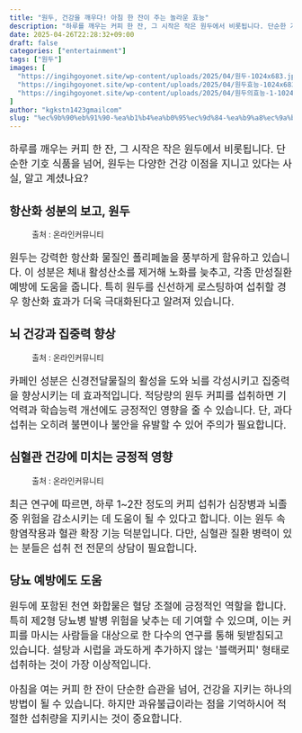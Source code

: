 ```yaml
---
title: "원두, 건강을 깨우다! 아침 한 잔이 주는 놀라운 효능"
description: "하루를 깨우는 커피 한 잔, 그 시작은 작은 원두에서 비롯됩니다. 단순한 기호 식품을 넘어, 원두는 다양한 건강 이점을 지니고 있다는 사실, 알고 계셨나요?"
date: 2025-04-26T22:28:32+09:00
draft: false
categories: ["entertainment"]
tags: ["원두"]
images: [
  "https://ingihgoyonet.site/wp-content/uploads/2025/04/원두-1024x683.jpg"
  "https://ingihgoyonet.site/wp-content/uploads/2025/04/원두효능-1024x683.jpg"
  "https://ingihgoyonet.site/wp-content/uploads/2025/04/원두의효능-1-1024x683.jpg"
]
author: "kgkstn1423gmailcom"
slug: "%ec%9b%90%eb%91%90-%ea%b1%b4%ea%b0%95%ec%9d%84-%ea%b9%a8%ec%9a%b0%eb%8b%a4-%ec%95%84%ec%b9%a8-%ed%95%9c-%ec%9e%94%ec%9d%b4-%ec%a3%bc%eb%8a%94-%eb%86%80%eb%9d%bc%ec%9a%b4-%ed%9a%a8%eb%8a%a5"
---
```


<p style="font-size:18px">하루를 깨우는 커피 한 잔, 그 시작은 작은 원두에서 비롯됩니다. 단순한 기호 식품을 넘어, 원두는 다양한 건강 이점을 지니고 있다는 사실, 알고 계셨나요?</p> <h2 >항산화 성분의 보고, 원두</h2> <figure ><img src="https://ingihgoyonet.site/wp-content/uploads/2025/04/원두-1024x683.jpg" alt="" style="aspect-ratio:16/9;object-fit:cover"/><figcaption >출처 : 온라인커뮤니티</figcaption></figure> <p style="font-size:18px">원두는 강력한 항산화 물질인 폴리페놀을 풍부하게 함유하고 있습니다. 이 성분은 체내 활성산소를 제거해 노화를 늦추고, 각종 만성질환 예방에 도움을 줍니다. 특히 원두를 신선하게 로스팅하여 섭취할 경우 항산화 효과가 더욱 극대화된다고 알려져 있습니다.</p> <h2 >뇌 건강과 집중력 향상</h2> <figure ><img src="https://ingihgoyonet.site/wp-content/uploads/2025/04/원두효능-1024x683.jpg" alt="" style="aspect-ratio:16/9;object-fit:cover"/><figcaption >출처 : 온라인커뮤니티</figcaption></figure> <p style="font-size:18px">카페인 성분은 신경전달물질의 활성을 도와 뇌를 각성시키고 집중력을 향상시키는 데 효과적입니다. 적당량의 원두 커피를 섭취하면 기억력과 학습능력 개선에도 긍정적인 영향을 줄 수 있습니다. 단, 과다 섭취는 오히려 불면이나 불안을 유발할 수 있어 주의가 필요합니다.</p> <h2 >심혈관 건강에 미치는 긍정적 영향</h2> <figure ><img src="https://ingihgoyonet.site/wp-content/uploads/2025/04/원두의효능-1-1024x683.jpg" alt="" style="aspect-ratio:16/9;object-fit:cover"/><figcaption >출처 : 온라인커뮤니티</figcaption></figure> <p style="font-size:18px">최근 연구에 따르면, 하루 1~2잔 정도의 커피 섭취가 심장병과 뇌졸중 위험을 감소시키는 데 도움이 될 수 있다고 합니다. 이는 원두 속 항염작용과 혈관 확장 기능 덕분입니다. 다만, 심혈관 질환 병력이 있는 분들은 섭취 전 전문의 상담이 필요합니다.</p> <h2 >당뇨 예방에도 도움</h2> <p style="font-size:18px">원두에 포함된 천연 화합물은 혈당 조절에 긍정적인 역할을 합니다. 특히 제2형 당뇨병 발병 위험을 낮추는 데 기여할 수 있으며, 이는 커피를 마시는 사람들을 대상으로 한 다수의 연구를 통해 뒷받침되고 있습니다. 설탕과 시럽을 과도하게 추가하지 않는 '블랙커피' 형태로 섭취하는 것이 가장 이상적입니다.</p> <p style="font-size:18px">아침을 여는 커피 한 잔이 단순한 습관을 넘어, 건강을 지키는 하나의 방법이 될 수 있습니다. 하지만 과유불급이라는 점을 기억하시어 적절한 섭취량을 지키시는 것이 중요합니다.</p>